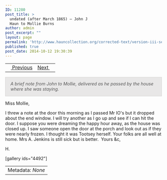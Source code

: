 ```yaml
---
ID: 11280
post_title: >
  undated (after March 1865) – John J
  Haun to Mollie Burns
author: admin
post_excerpt: ""
layout: page
permalink: 'http://www.hauncollection.org/corrected-text/version-iii-series-ii/undated-after-march-1865-john-j-haun-to-mollie-burns%e2%80%a8/'
published: true
post_date: 2014-10-12 19:30:39
---
```

<table style="width: 100%;">
<tbody>
<tr>
<td style="text-align: left;"><a title="August 28 1867" href="http://www.hauncollection.org/version-3/version-iii-series-ii/august-28-1867-martha-haun-to-john-j-haun%E2%80%A8/"><img src="https://lh3.googleusercontent.com/-EFJpxxNiPNw/VqgtWBCZrMI/AAAAAAAAAFU/WfY4lPFWWkg/s800-Ic42/Soeb-Plain-Arrows-8-10px.png" alt="" width="10" height="10" /> Previous</a></td>
<td style="text-align: right;"><a title="Undated" href="http://www.hauncollection.org/version-3/version-iii-series-ii/undated-after-march-1865-john-j-haun-to-mollie-burns%E2%80%A8-2/">Next <img src="https://lh3.googleusercontent.com/-67k0cYlpXHw/VqgtWKz1MXI/AAAAAAAAAFU/k9PW_Piyurk/s800-Ic42/Soeb-Plain-Arrows-5-10px.png" alt="" width="10" height="10" /></a></td>
</tr>
</tbody>
</table>
<p style="padding: 12px 16px 14px 16px; color: #555555; background-color: #e8e7e7; border: #d2d0cf 1px solid;"><em>A brief note from John to Mollie, delivered as he passed by the house where she was staying.</em></p>
Miss Mollie,

I threw a note at the door this morning as I passed Mr IO's but it dropped about the end window. I will try another as I go up and see if I can hit the door. I suppose you were dreaming the happy hour away, as the house was closed up. I saw someone open the door at the porch and look out as if they were nearly frozen. I thought it was Tootsey herself. Your folks are all well at home. Mrs A. Jenkins is still sick but is better.  Yours &amp;c,

H.

[gallery ids="4492"]
<table style="width: 100%;">
<tbody>
<tr>
<td>Metadata: <em>None</em></td>
</tr>
</tbody>
</table>
